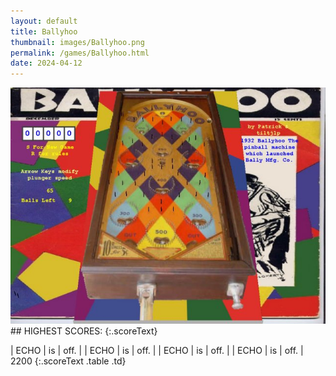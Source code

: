 ```yaml
---
layout: default
title: Ballyhoo
thumbnail: images/Ballyhoo.png
permalink: /games/Ballyhoo.html
date: 2024-04-12
---
```


<img src="../images/Ballyhoo.png" class="gameThumbnail img-fluid mx-auto align-middle">
## HIGHEST SCORES:
{:.scoreText}

| ECHO | is | off. | 
| ECHO | is | off. | 
| ECHO | is | off. | 
| ECHO | is | off. | 
2200 
{:.scoreText .table .td}

